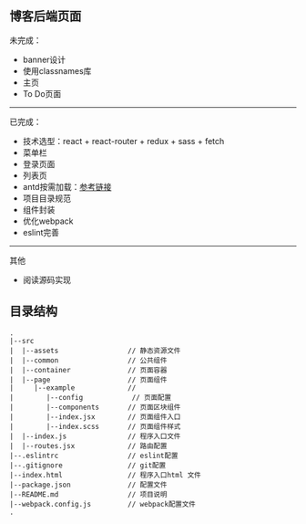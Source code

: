 ## 博客后端页面  
未完成：  
* banner设计   
* 使用classnames库  
* 主页
* To Do页面
------ 
已完成：  
* 技术选型：react + react-router + redux + sass + fetch
* 菜单栏  
* 登录页面  
* 列表页  
* antd按需加载：[参考链接](https://ant.design/docs/react/introduce-cn)
* 项目目录规范
* 组件封装
* 优化webpack 
* eslint完善  
------ 
其他
* 阅读源码实现
## 目录结构
```  
.
|--src
|  |--assets                 // 静态资源文件
|  |--common                 // 公共组件
|  |--container              // 页面容器
|  |--page                   // 页面组件
|     |--example             // 
|        |--config            // 页面配置
|        |--components       // 页面区块组件
|        |--index.jsx        // 页面组件入口
|        |--index.scss       // 页面组件样式 
|  |--index.js               // 程序入口文件
|  |--routes.jsx             // 路由配置
|--.eslintrc                 // eslint配置
|--.gitignore                // git配置
|--index.html                // 程序入口html 文件
|--package.json              // 配置文件
|--README.md                 // 项目说明
|--webpack.config.js         // webpack配置文件
.
```
